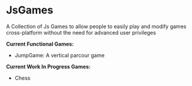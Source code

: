 # JsGames
A Collection of Js Games to allow people to easily play and modify games cross-platform without the need for advanced user privileges 

<b>Current Functional Games:</b>
- JumpGame: A vertical parcour game  



<b>Current Work In Progress Games:</b>
- Chess
